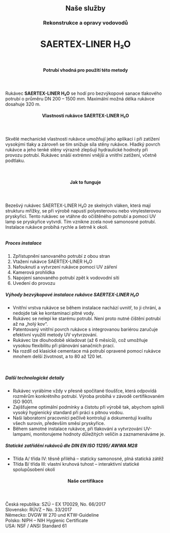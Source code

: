 <header class="page-header page-header--centered">
    <router-link to="/sluzby"><h2 class="page-header__subtitle page-header__subtitle--link">Naše služby</h2></router-link>
    <router-link to="/sluzby/vodovody"><h3 class="page-header__category page-header__category--link">Rekonstrukce a opravy vodovodů</h3></router-link>
    <h1 class="page-header__title">SAERTEX-LINER H₂O</h1>
</header>

<section class="section section--wide section--centered">
    <InfoBox
      title="Bezvýkopová sanace vodovodu pomocí rukávce SAERTEX-LINER H₂O"
      text="Unikátní technologie SAERTEX-LINER H₂O patří mezi bezvýkopové rukávcové metody. Jedná se o rychlou, čistou a velmi přesnou metodu sanace. V České republice tuto metodu používáme pouze my."
      imageUrl="/img/sluzby/vodovody/saertex/1.png"
      :imageLeft="true"
      :imageBig="true"
      :isBlue="true"
    />
</section>

<header class="page-header page-header--centered page-header--bottom-margin-small">
    <h4 class="page-header__paragraph-title">Potrubí vhodná pro použití této metody</h4>
</header>

<section class="page-paragraph page-paragraph--with-title">
    <main class="page-paragraph__content">
        <p class="page-paragraph__text">Rukávec <b>SAERTEX-LINER H₂O</b> se hodí pro bezvýkopové sanace tlakového potrubí o průměru DN 200 – 1500 mm. Maximální možná délka rukávce dosahuje 320 m.</p>
    </main>
</section>

<header class="page-header page-header--centered page-header--bottom-margin-small">
    <h4 class="page-header__paragraph-title">Vlastnosti rukávce SAERTEX-LINER H₂O</h4>
</header>

<section class="page-paragraph page-paragraph--with-title">
    <main class="page-paragraph__content">
        <p class="page-paragraph__text">Skvělé mechanické vlastnosti rukávce umožňují jeho aplikaci i při zatížení vysokými tlaky a zároveň se tím snižuje síla stěny rukávce. Hladký povrch rukávce a jeho tenké stěny výrazně zlepšují hydraulické hodnoty při provozu potrubí. Rukávec snáší extrémní vnější a vnitřní zatížení, včetně podtlaku.</p>
    </main>
</section>

<section class="image-preview image-preview--double">
    <main class="image-preview__content">
        <img class="image-preview__img" src="/img/sluzby/vodovody/saertex/2.png" alt=""/>
        <img class="image-preview__img" src="/img/sluzby/vodovody/saertex/3.png" alt=""/>
    </main>
</section>

<header class="page-header page-header--centered page-header--bottom-margin-small">
    <h4 class="page-header__paragraph-title">Jak to funguje</h4>
</header>

<section class="page-paragraph page-paragraph--with-title">
    <main class="page-paragraph__content">
        <p class="page-paragraph__text">Bezešvý rukávec SAERTEX-LINER H₂O ze skelných vláken, která mají strukturu mřížky, se při výrobě napustí polyesterovou nebo vinylesterovou pryskyřicí.  Tento rukávec se vtáhne do očištěného potrubí a pomocí UV lamp se pryskyřice vytvrdí. Tím vznikne zcela nové samonosné potrubí. Instalace rukávce probíhá rychle a šetrně k okolí.</p>
    </main>
</section>

<section class="image-preview image-preview--single">
    <main class="image-preview__content">
        <img class="image-preview__img" src="/img/sluzby/vodovody/saertex/6.png" alt=""/>
    </main>
</section>

<section class="list list--numbers">
    <main class="list__content">
        <h5 class="list__header">Proces instalace</h5>
        <ol class="list__list">
            <li class="list__item">Zpřístupnění sanovaného potrubí z obou stran</li>
            <li class="list__item">Vtažení rukávce SAERTEX-LINER H₂O</li>
            <li class="list__item">Nafouknutí a vytvrzení rukávce pomocí UV záření</li>
            <li class="list__item">Kamerová prohlídka</li>
            <li class="list__item">Napojení sanovaného potrubí zpět k vodovodní síti</li>
            <li class="list__item">Uvedení do provozu</li>
        </ol>
    </main>
</section>

<section class="list list--bullets">
    <main class="list__content">
        <h5 class="list__header">Výhody bezvýkopové instalace rukávce SAERTEX-LINER H₂O</h5>
        <ul class="list__list">
            <li class="list__item">Vnitřní vrstva rukávce se během instalace nachází uvnitř, to ji chrání, a nedojde tak ke kontaminaci pitné vody.</li>
            <li class="list__item">Rukávec se nelepí ke starému potrubí. Není proto nutné čištění potrubí až na „holý kov“.</li>
            <li class="list__item">Patentovaný vnitřní povrch rukávce s integrovanou bariérou zaručuje efektivní využití metody UV vytvrzování.</li>
            <li class="list__item">Rukávec lze dlouhodobě skladovat (až 6 měsíců), což umožňuje vysokou flexibilitu při plánování sanačních prací.</li>
            <li class="list__item">Na rozdíl od klasické cementace má potrubí opravené pomocí rukávce mnohem delší životnost, a to 80 až 120 let.</li>
        </ul>
    </main>
</section>

<section class="image-preview image-preview--double">
    <main class="image-preview__content">
        <img class="image-preview__img" src="/img/sluzby/vodovody/saertex/4.png" alt=""/>
        <img class="image-preview__img" src="/img/sluzby/vodovody/saertex/5.png" alt=""/>
    </main>
</section>

<section class="list list--bullets">
    <main class="list__content">
        <h5 class="list__header">Další technologické detaily</h5>
        <ul class="list__list">
            <li class="list__item">Rukávec vyrábíme vždy v přesně spočítané tloušťce, která odpovídá rozměrům konkrétního potrubí. Výroba probíhá v závodě certifikovaném ISO 9001.</li>
            <li class="list__item">Zajišťujeme optimální podmínky a čistotu při výrobě tak, abychom splnili vysoký hygienický standard při práci s pitnou vodou.</li>
            <li class="list__item">Naši laboratorní pracovníci pečlivě kontrolují a dokumentují kvalitu všech surovin, především směsí pryskyřice.</li>
            <li class="list__item">Během samotné instalace rukávce, při tlakování a vytvrzování UV-lampami, monitorujeme hodnoty důležitých veličin a zaznamenáváme je.</li>
        </ul>
    </main>
</section>

<section class="list list--bullets">
    <main class="list__content">
        <h5 class="list__header">Statické zatřídění rukávců dle DIN EN ISO 11295/ AWWA M28</h5>
        <ul class="list__list">
            <li class="list__item">Třída A/ třída IV: těsně přiléhá – staticky samonosné, plná statická zátěž</li>
            <li class="list__item">Třída B/ třída III: vlastní kruhová tuhost – interaktivní statické spolupůsobení okolí</li>
        </ul>
    </main>
</section>

<header class="page-header page-header--centered page-header--bottom-margin-small">
    <h4 class="page-header__paragraph-title">Naše certifikace</h4>
</header>

<section class="page-paragraph page-paragraph--with-title">
    <main class="page-paragraph__content">
        <p class="page-paragraph__text">Česká republika: SZÚ – EX 170029, No. 66/2017<br/>Slovensko: RÚVZ – No. 33/2017<br/>Německo: DVGW W 270 und KTW-Guideline<br/>Polsko: NIPH – NIH Hygienic Certificate<br/>USA: NSF / ANSI Standard 61</p>
    </main>
</section>

<WhyNoDiggingSection />
<Contact nomargintop="true"/>